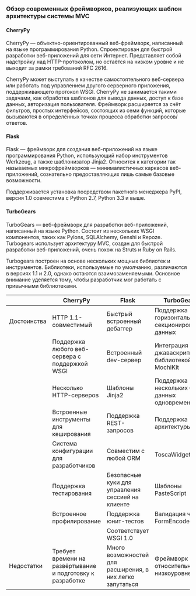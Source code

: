 ### Обзор современных фреймворков, реализующих шаблон архитектуры системы MVC

#### CherryPy

CherryPy — объектно-ориентированный веб-фреймворк, написанный на языке программирования Python. Спроектирован для быстрой разработки веб-приложений для сети Интернет. Представляет собой надстройку над HTTP-протоколом, но остаётся на низком уровне и не выходит за рамки требований RFC 2616.

CherryPy может выступать в качестве самостоятельного веб-сервера или работать под управлением другого серверного приложения, поддерживающего протокол WSGI. CherryPy не занимается такими задачами, как обработка шаблонов для вывода данных, доступ к базе данных, авторизация пользователя. Фреймворк расширяется за счёт фильтров, простых интерфейсов, состоящих из семи функций, которые вызываются в определённых точках процесса обработки запросов/ответов.

#### Flask

Flask — фреймворк для создания веб-приложений на языке программирования Python, использующий набор инструментов Werkzeug, а также шаблонизатор Jinja2. Относится к категории так называемых микрофреймворков — минималистичных каркасов веб-приложений, сознательно предоставляющих лишь самые базовые возможности.

Поддерживается установка посредством пакетного менеджера PyPI, версия 1.0 совместима с Python 2.7, Python 3.3 и выше.

#### TurboGears

TurboGears — веб-фреймворк для разработки веб-приложений, написанный на языке Python. Состоит из нескольких WSGI компонентов, таких как Pylons, SQLAlchemy, Genshi и Repoze. Turbogears использует архитектуру MVC, создан для быстрой разработки веб-приложений, очень похож на Struts и Ruby on Rails.

Turbogears построен на основе нескольких мощных библиотек и инструментов. Библиотеки, используемые по умолчанию, различаются в версиях 1.1 и 2.0, однако остаются взаимозаменяемыми. Основное внимание уделяется тому, чтобы разработчик мог работать с привычными библиотеками.

|   |CherryPy|Flask|TurboGears|
|---|---|---|---|
|Достоинства|  HTTP 1.1-совместимый |  Быстрый встроенный дебаггер |  Поддержка горизонтального секционирования данных |
|| Поддержка любого веб-сервера с поддержкой WSGI |  Встроенный dev-сервер | Интеграция с джаваскриптовой библиотекой MochiKit  |
|| Несколько HTTP-серверов  |  Шаблоны Jinja2 |  Поддержка нескольких баз данных одновременно |
|| Встроенные инструменты для кеширования  |  Поддержка REST-запросов |  Поддержка архитектуры MVC |
|| Система конфигурации для разработчиков  |  Совместим с любой ORM | ToscaWidgets  |
||  Поддержка тестирования |  Безопасные куки для управления сессией на клиенте | Шаблоны PasteScript  |
||  Встроенное профилирование  |  Поддержка юнит-тестов |  Валидация через FormEncode |
||   |  Соответствует WSGI 1.0 |   |
|Недостатки|Требует времени на развёртывание и подготовку к разработке|Много возможностей для расширения, в них легко запутаться| Фреймворк относительно низкоуровневый|
